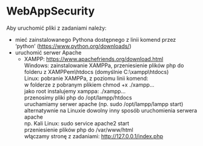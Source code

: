 # WebAppSecurity
Aby uruchomić pliki z zadaniami należy:<br>
- mieć zainstalowanego Pythona dostępnego z linii komend przez ‘python’ (https://www.python.org/downloads/)<br>
- uruchomić serwer Apache<br>
  - XAMPP: https://www.apachefriends.org/download.html<br>
Windows: zainstalowanie XAMPPa, przeniesienie plików php do folderu z XAMPPem\htdocs (domyślnie C:\xampp\htdocs)<br>
Linux: pobranie XAMPPa, z poziomu linii komend:<br>
w folderze z pobranym plikiem chmod +x ./xampp…<br>
jako root instalujemy xamppa: ./xampp…<br>
przenosimy pliki php do /opt/lampp/htdocs<br>
uruchamiamy serwer apache (np. sudo /opt/lampp/lampp start)<br>
alternatywnie na Linuxie dowolny inny sposób uruchomienia serwera apache<br>
np. Kali Linux: sudo service apache2 start<br>
przeniesienie plików php do /var/www/html<br>
włączamy stronę z zadaniami: http://127.0.0.1/index.php<br>
